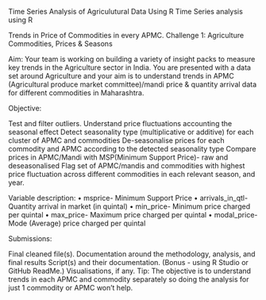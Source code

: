 Time Series Analysis of Agriculutural Data Using R
Time Series analysis using R

Trends in Price of Commodities in every APMC. Challenge 1: Agriculture Commodities, Prices & Seasons

Aim: Your team is working on building a variety of insight packs to measure key trends in the Agriculture sector in India. You are presented with a data set around Agriculture and your aim is to understand trends in APMC (Agricultural produce market committee)/mandi price & quantity arrival data for different commodities in Maharashtra.

Objective:

Test and filter outliers.
Understand price fluctuations accounting the seasonal effect
Detect seasonality type (multiplicative or additive) for each cluster of APMC and commodities
De-seasonalise prices for each commodity and APMC according to the detected seasonality type
Compare prices in APMC/Mandi with MSP(Minimum Support Price)- raw and deseasonalised
Flag set of APMC/mandis and commodities with highest price fluctuation across different commodities in each relevant season, and year.


Variable description: •	msprice- Minimum Support Price •	arrivals_in_qtl- Quantity arrival in market (in quintal) •	min_price- Minimum price charged per quintal •	max_price- Maximum price charged per quintal •	modal_price- Mode (Average) price charged per quintal

Submissions:

Final cleaned file(s). 
Documentation around the methodology, analysis, and final results 
Script(s) and their documentation. (Bonus - using R Studio or GitHub ReadMe.)
Visualisations, if any. 
Tip: The objective is to understand trends in each APMC and commodity separately so doing the analysis for just 1 commodity or APMC won’t help.
